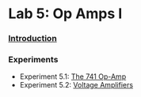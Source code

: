 # Lab 5: Op Amps I

### [Introduction](./introduction)

### Experiments

* Experiment 5.1: [The 741 Op-Amp](./experiment_5-1)
* Experiment 5.2: [Voltage Amplifiers](./experiment_5-2)
